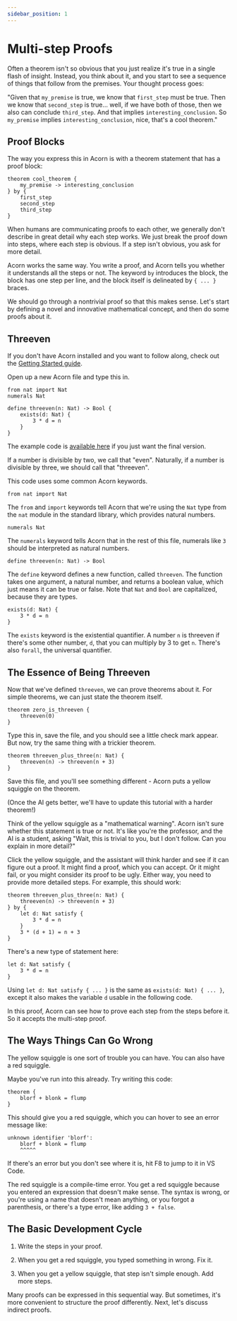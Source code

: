 ```yaml
---
sidebar_position: 1
---
```


# Multi-step Proofs

Often a theorem isn't so obvious that you just realize it's true in a single flash of insight. Instead, you think about it, and you start to see a sequence of things that follow from the premises. Your thought process goes:

"Given that `my_premise` is true, we know that `first_step` must be true. Then we know that `second_step` is true... well, if we have both of those, then we also can conclude `third_step`. And that implies `interesting_conclusion`. So `my_premise` implies `interesting_conclusion`, nice, that's a cool theorem."

## Proof Blocks

The way you express this in Acorn is with a theorem statement that has a proof block:

```acorn
theorem cool_theorem {
    my_premise -> interesting_conclusion
} by {
    first_step
    second_step
    third_step
}
```

When humans are communicating proofs to each other, we generally don't describe in great detail why each step works. We just break the proof down into steps, where each step is obvious. If a step isn't obvious, you ask for more detail.

Acorn works the same way. You write a proof, and Acorn tells you whether it understands all the steps or not. The keyword `by` introduces the block, the block has one step per line, and the block itself is delineated by `{ ... }` braces.

We should go through a nontrivial proof so that this makes sense. Let's start by defining a novel and innovative mathematical concept, and then do some proofs about it.

## Threeven

If you don't have Acorn installed and you want to follow along, check out the [Getting Started guide](/docs/getting-started/).

Open up a new Acorn file and type this in.

```acorn
from nat import Nat
numerals Nat

define threeven(n: Nat) -> Bool {
    exists(d: Nat) {
        3 * d = n
    }
}
```

The example code is [available here](https://github.com/acornprover/acornprover.org/blob/master/examples/) if you just want the final version.

If a number is divisible by two, we call that "even". Naturally, if a number is divisible by three, we should call that "threeven".

This code uses some common Acorn keywords.

```acorn
from nat import Nat
```

The `from` and `import` keywords tell Acorn that we're using the `Nat` type from the `nat` module in the standard library, which provides natural numbers.

```acorn
numerals Nat
```

The `numerals` keyword tells Acorn that in the rest of this file, numerals like `3` should be interpreted as natural numbers.

```acorn
define threeven(n: Nat) -> Bool
```

The `define` keyword defines a new function, called `threeven`. The function takes one argument, a natural number, and returns a boolean value, which just means it can be true or false. Note that `Nat` and `Bool` are capitalized, because they are types.

```acorn
exists(d: Nat) {
    3 * d = n
}
```

The `exists` keyword is the existential quantifier. A number `n` is threeven if there's some other number, `d`, that you can multiply by 3 to get `n`. There's also `forall`, the universal quantifier.

## The Essence of Being Threeven

Now that we've defined `threeven`, we can prove theorems about it. For simple theorems, we can just state the theorem itself.

```acorn
theorem zero_is_threeven {
    threeven(0)
}
```

Type this in, save the file, and you should see a little check mark appear. But now, try the same thing with a trickier theorem.

```acorn
theorem threeven_plus_three(n: Nat) {
    threeven(n) -> threeven(n + 3)
}
```

Save this file, and you'll see something different - Acorn puts a yellow squiggle on the theorem.

(Once the AI gets better, we'll have to update this tutorial with a harder theorem!)

Think of the yellow squiggle as a "mathematical warning". Acorn isn't sure whether this statement is true or not. It's like you're the professor, and the AI is a student, asking "Wait, this is trivial to you, but I don't follow. Can you explain in more detail?"

Click the yellow squiggle, and the assistant will think harder and see if it can figure out a proof. It might find a proof, which you can accept. Or it might fail, or you might consider its proof to be ugly. Either way, you need to provide more detailed steps. For example, this should work:

```acorn
theorem threeven_plus_three(n: Nat) {
    threeven(n) -> threeven(n + 3)
} by {
    let d: Nat satisfy {
        3 * d = n
    }
    3 * (d + 1) = n + 3
}
```

There's a new type of statement here:

```acorn
let d: Nat satisfy {
    3 * d = n
}
```

Using `let d: Nat satisfy { ... }` is the same as `exists(d: Nat) { ... }`, except it also makes the variable `d` usable in the following code.

In this proof, Acorn can see how to prove each step from the steps before it. So it accepts the multi-step proof.

## The Ways Things Can Go Wrong

The yellow squiggle is one sort of trouble you can have. You can also have a red squiggle.

Maybe you've run into this already. Try writing this code:

```acorn
theorem {
    blorf + blonk = flump
}
```

This should give you a red squiggle, which you can hover to see an error message like:

```
unknown identifier 'blorf':
    blorf + blonk = flump
    ^^^^^
```

If there's an error but you don't see where it is, hit F8 to jump to it in VS Code.

The red squiggle is a compile-time error. You get a red squiggle because you entered an expression that doesn't make sense. The syntax is wrong, or you're using a name that doesn't mean anything, or you forgot a parenthesis, or there's a type error, like adding `3 + false`.

## The Basic Development Cycle

1. Write the steps in your proof.

2. When you get a red squiggle, you typed something in wrong. Fix it.

3. When you get a yellow squiggle, that step isn't simple enough. Add more steps.

Many proofs can be expressed in this sequential way. But sometimes, it's more convenient to structure the proof differently. Next, let's discuss indirect proofs.
